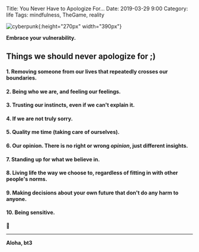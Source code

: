Title: You Never Have to Apologize For...
Date: 2019-03-29 9:00 
Category: life
Tags: mindfulness, TheGame, reality

![cyberpunk](./cyberpunk/sol.jpg){:height="270px" width="390px"}


**Embrace your vulnerability.**



## Things we should never apologize for ;)

#### 1. Removing someone from our lives that repeatedly crosses our boundaries. 

#### 2. Being who we are, and feeling our feelings. 

#### 3. Trusting our instincts, even if we can't explain it. 

#### 4. If we are not truly sorry. 

#### 5. Quality me time (taking care of ourselves). 

#### 6. Our opinion. There is no right or wrong *opinion*, just different insights. 

#### 7. Standing up for what we believe in.

#### 8. Living life the way we choose to, regardless of fitting in with other people's norms. 

#### 9. Making decisions about your own future that don't do any harm to anyone.

#### 10. Being sensitive. 

💜

----

**Aloha, bt3**

